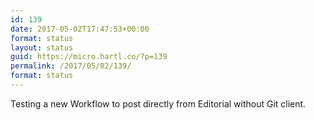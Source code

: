 ```yaml
---
id: 139
date: 2017-05-02T17:47:53+00:00
format: status
layout: status
guid: https://micro.hartl.co/?p=139
permalink: /2017/05/02/139/
format: status
---
```

Testing a new Workflow to post directly from Editorial without Git client.
